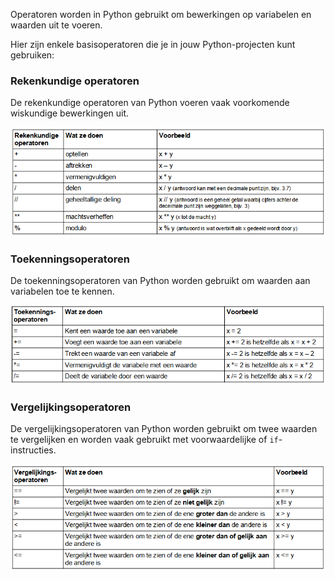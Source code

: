 Operatoren worden in Python gebruikt om bewerkingen op variabelen en waarden uit te voeren.

Hier zijn enkele basisoperatoren die je in jouw Python-projecten kunt gebruiken:

### Rekenkundige operatoren

De rekenkundige operatoren van Python voeren vaak voorkomende wiskundige bewerkingen uit.

![Een tabel met de volgende rekenkundige operatoren: + voert optelling uit; - voert aftrekking uit; * voert vermenigvuldiging uit; / voert deling uit; // voert verdiepingsdeling uit waarbij het antwoord een geheel getal is waarbij de decimalen worden verwijderd; ** voert machtsverheffing uit; % voert de restwaarde-functie (modulo) uit.](images/arithmetic_operators.png)

### Toekenningsoperatoren

De toekenningsoperatoren van Python worden gebruikt om waarden aan variabelen toe te kennen.

![Een tabel met de volgende toekenningsoperatoren: = kent een waarde toe waaraan een variabele gelijk is; += telt een waarde op bij de variabele; -= trekt een waarde af van de variabele; *= vermenigvuldigt de variabele met een waarde; /= deelt de variabele door een waarde.](images/assignment_operators.png)

### Vergelijkingsoperatoren

De vergelijkingsoperatoren van Python worden gebruikt om twee waarden te vergelijken en worden vaak gebruikt met voorwaardelijke of `if`-instructies.

![A table showing the following comparison operators: == compares two values to see if they are equal; != compares two values to see if the are not equal; < compares two values to see if one is less than another; > compares two values to see if one is greater than another; >= compares two values to see if one is greater than or equal to another; < = compares values to see if one is less than or equal to another.](images/comparison_operators.png)